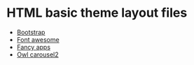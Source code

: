 # HTML basic theme layout files

+ [Bootstrap](http://getbootstrap.com/)
+ [Font awesome](https://fontawesome.com/v4.7.0/icons/)
+ [Fancy apps](https://www.fancyapps.com/fancybox/3/)
+ [Owl carousel2](https://owlcarousel2.github.io/OwlCarousel2/docs/started-welcome.html)
